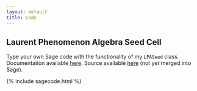 ```yaml
---
layout: default
title: Code
---
```


## Laurent Phenomenon Algebra Seed Cell

Type your own Sage code with the functionality of my `LPASeed` class. Documentation available [here](https://deploy-preview-35398--sagemath-tobias.netlify.app/reference/combinat/sage/combinat/lp_algebra_seed.html). Source available [here](https://github.com/oliverdaisey/sage/blob/develop/src/sage/combinat/lp_algebra_seed.py) (not yet merged into Sage).

{% include sagecode.html %}